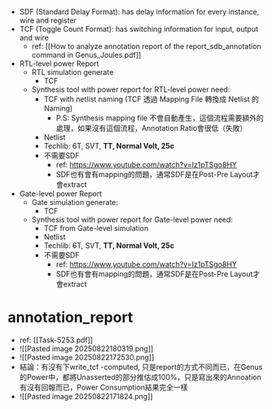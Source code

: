 - SDF (Standard Delay Format): has delay information for every instance, wire and register 
- TCF (Toggle Count Format): has switching information for input, output and wire
	- ref: [[How to analyze annotation report of the report_sdb_annotation command in Genus_Joules.pdf]]
- RTL-level power Report
	- RTL simulation generate
		- TCF
	- Synthesis tool with power report for RTL-level power need: 
		- TCF with netlist naming (TCF 透過 Mapping File 轉換成 Netlist 的 Naming)
			- P.S: Synthesis mapping file 不會自動產生，這個流程需要額外的處理，如果沒有這個流程，Annotation Ratio會很低（失敗）
		- Netlist
		- Techlib: 6T, SVT, **TT, Normal Volt, 25c**
		- 不需要SDF
			- ref: https://www.youtube.com/watch?v=Iz1pTSgo8HY
			- SDF也有會有mapping的問題，通常SDF是在Post-Pre Layout才會extract
- Gate-level power Report
	- Gate simulation generate: 
		- TCF
	- Synthesis tool with power report for Gate-level power need: 
		- TCF from Gate-level simulation
		- Netlist
		- Techlib: 6T, SVT, **TT, Normal Volt, 25c**
		- 不需要SDF
			- ref: https://www.youtube.com/watch?v=Iz1pTSgo8HY
			- SDF也有會有mapping的問題，通常SDF是在Post-Pre Layout才會extract
# annotation_report

- ref: [[Task-5253.pdf]]
- ![[Pasted image 20250822180319.png]]
- ![[Pasted image 20250822172530.png]]
- 結論：有沒有下write_tcf -computed, 只是report的方式不同而已，在Genus的Power中，都將Unasserted的部分推估成100%，只是寫出來的Annoation有沒有回報而已，Power Consumption結果完全一樣
- ![[Pasted image 20250822171824.png]]